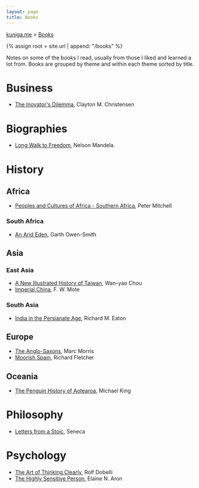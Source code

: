 ```yaml
---
layout: page
title: Books
---
```


<p>
  <a href="{{ site.url }}">kuniga.me</a> > <a href="{{ site.url }}/books">Books</a>
</p>

{% assign root = site.url | append: "/books" %}

Notes on some of the books I read, usually from those I liked and learned a lot from. Books are grouped by theme and within each theme sorted by title.

# Business

* [The Inovator's Dilemma]({{site.url}}/books/the-innovators-dilemma), Clayton M. Christensen

# Biographies

* [Long Walk to Freedom]({{site.url}}/books/long-walk-to-freedom), Nelson Mandela.

# History

## Africa

* [Peoples and Cultures of Africa - Southern Africa]({{site.url}}/books/peoples-and-cultures-of-africa-southern), Peter Mitchell

### South Africa

* [An Arid Eden]({{site.url}}/books/an-arid-eden), Garth Owen-Smith

## Asia

### East Asia

* [A New Illustrated History of Taiwan]({{site.url}}/books/a-new-illustrated-history-of-taiwan), Wan-yao Chou
* [Imperial China]({{site.url}}/books/imperial-china), F. W. Mote

### South Asia

* [India in the Persianate Age]({{site.url}}/books/india-in-the-persianate-age.html), Richard M. Eaton

## Europe

* [The Anglo-Saxons]({{site.url}}/books/the-anglo-saxons), Marc Morris
* [Moorish Spain]({{site.url}}/books/moorish-spain), Richard Fletcher

## Oceania

* [The Penguin History of Aotearoa]({{site.url}}/books/the-penguin-history-of-aotearoa.html), Michael King

# Philosophy

* [Letters from a Stoic]({{site.url}}/books/letters-from-a-stoic.html), Seneca

# Psychology

* [The Art of Thinking Clearly]({{site.url}}/books/the-art-of-thinking-clearly.html), Rolf Dobelli
* [The Highly Sensitive Person]({{site.url}}/books/the-highly-sensitive-person.html), Elaine N. Aron
